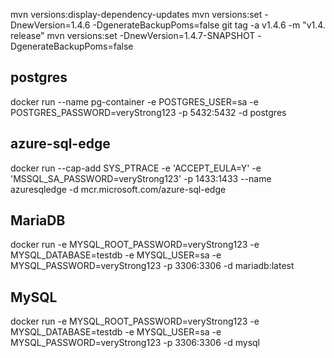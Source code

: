 mvn versions:display-dependency-updates
mvn versions:set -DnewVersion=1.4.6 -DgenerateBackupPoms=false
git tag -a v1.4.6 -m "v1.4. release"
mvn versions:set -DnewVersion=1.4.7-SNAPSHOT -DgenerateBackupPoms=false

## postgres
docker run --name pg-container -e POSTGRES_USER=sa -e POSTGRES_PASSWORD=veryStrong123 -p 5432:5432 -d postgres

## azure-sql-edge
docker run --cap-add SYS_PTRACE -e 'ACCEPT_EULA=Y' -e 'MSSQL_SA_PASSWORD=veryStrong123' -p 1433:1433 --name azuresqledge -d mcr.microsoft.com/azure-sql-edge

## MariaDB
docker run -e MYSQL_ROOT_PASSWORD=veryStrong123 -e MYSQL_DATABASE=testdb -e MYSQL_USER=sa -e MYSQL_PASSWORD=veryStrong123 -p 3306:3306 -d mariadb:latest

## MySQL
docker run -e MYSQL_ROOT_PASSWORD=veryStrong123 -e MYSQL_DATABASE=testdb -e MYSQL_USER=sa -e MYSQL_PASSWORD=veryStrong123 -p 3306:3306 -d mysql
